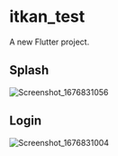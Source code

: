 # itkan_test

A new Flutter project.

## Splash

![Screenshot_1676831056](https://user-images.githubusercontent.com/109968682/219967546-5a00ebf6-896e-4dd3-8a62-889f6c34bcdd.png)
## Login
![Screenshot_1676831004](https://user-images.githubusercontent.com/109968682/219967562-b62bc3c9-e22a-4786-9010-5fa996a8c9a1.png)
